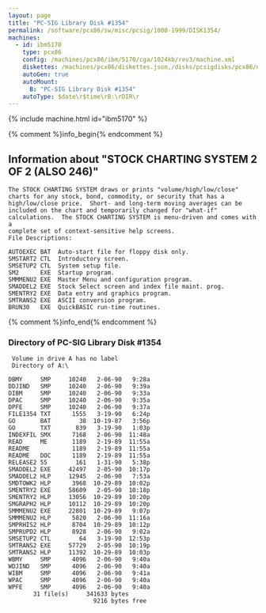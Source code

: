 ```yaml
---
layout: page
title: "PC-SIG Library Disk #1354"
permalink: /software/pcx86/sw/misc/pcsig/1000-1999/DISK1354/
machines:
  - id: ibm5170
    type: pcx86
    config: /machines/pcx86/ibm/5170/cga/1024kb/rev3/machine.xml
    diskettes: /machines/pcx86/diskettes.json,/disks/pcsigdisks/pcx86/diskettes.json
    autoGen: true
    autoMount:
      B: "PC-SIG Library Disk #1354"
    autoType: $date\r$time\rB:\rDIR\r
---
```


{% include machine.html id="ibm5170" %}

{% comment %}info_begin{% endcomment %}

## Information about "STOCK CHARTING SYSTEM 2 OF 2 (ALSO 246)"

    The STOCK CHARTING SYSTEM draws or prints "volume/high/low/close"
    charts for any stock, bond, commodity, or security that has a
    high/low/close price.  Short- and long-term moving averages can be
    included on the chart and temporarily changed for "what-if"
    calculations.  The STOCK CHARTING SYSTEM is menu-driven and comes with a
    complete set of context-sensitive help screens.
    File Descriptions:
    
    AUTOEXEC BAT  Auto-start file for floppy disk only.
    SMSTART2 CTL  Introductory screen.
    SMSETUP2 CTL  System setup file.
    SM2      EXE  Startup program.
    SMMMENU2 EXE  Master Menu and configuration program.
    SMADDEL2 EXE  Stock Select screen and index file maint. prog.
    SMENTRY2 EXE  Data entry and graphics program.
    SMTRANS2 EXE  ASCII conversion program.
    BRUN30   EXE  QuickBASIC run-time routines.
{% comment %}info_end{% endcomment %}


### Directory of PC-SIG Library Disk #1354

     Volume in drive A has no label
     Directory of A:\

    DBMY     SMP     10240   2-06-90   9:28a
    DDJIND   SMP     10240   2-06-90   9:39a
    DIBM     SMP     10240   2-06-90   9:33a
    DPAC     SMP     10240   2-06-90   9:35a
    DPFE     SMP     10240   2-06-90   9:37a
    FILE1354 TXT      1555   3-19-90   6:24p
    GO       BAT        38  10-19-87   3:56p
    GO       TXT       839   3-19-90   1:03p
    INDEXFIL SMX      7168   2-06-90  11:48a
    READ     ME       1189   2-19-89  11:55a
    README            1189   2-19-89  11:55a
    README   DOC      1189   2-19-89  11:55a
    RELEASE2 55        161   1-31-90   5:38p
    SMADDEL2 EXE     42497   2-05-90  10:17p
    SMADDEL2 HLP     12945   2-06-90   7:53a
    SMDTOWK2 HLP      3968  10-29-89  10:02p
    SMENTRY2 EXE     58609   2-05-90  10:18p
    SMENTRY2 HLP     13056  10-29-89  10:20p
    SMGRAPH2 HLP     10112  10-29-89  10:20p
    SMMMENU2 EXE     22801  10-29-89   9:07p
    SMMMENU2 HLP      5820   2-06-90  11:16a
    SMPRHIS2 HLP      8704  10-29-89  10:12p
    SMPRUPD2 HLP      8928   2-06-90   9:02a
    SMSETUP2 CTL        64   3-19-90  12:53p
    SMTRANS2 EXE     57729   2-05-90  10:19p
    SMTRANS2 HLP     11392  10-29-89  10:03p
    WBMY     SMP      4096   2-06-90   9:40a
    WDJIND   SMP      4096   2-06-90   9:40a
    WIBM     SMP      4096   2-06-90   9:41a
    WPAC     SMP      4096   2-06-90   9:40a
    WPFE     SMP      4096   2-06-90   9:40a
           31 file(s)     341633 bytes
                            9216 bytes free
